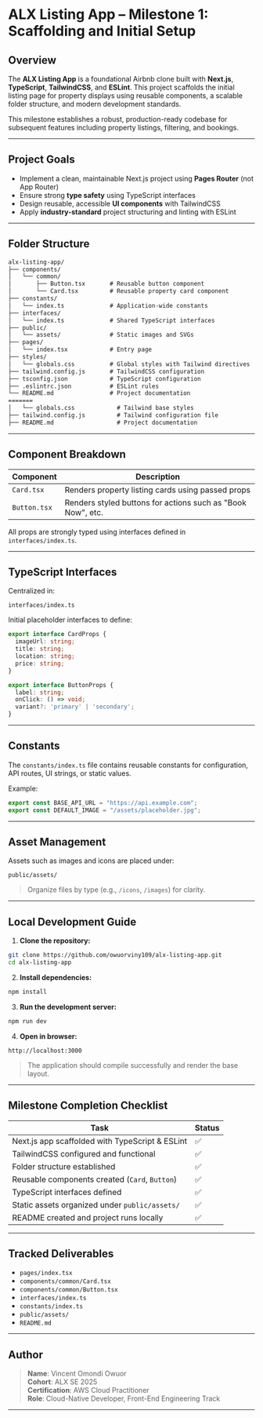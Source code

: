 

#  ALX Listing App – Milestone 1: Scaffolding and Initial Setup

## Overview

The **ALX Listing App** is a foundational Airbnb clone built with **Next.js**, **TypeScript**, **TailwindCSS**, and **ESLint**. This project scaffolds the initial listing page for property displays using reusable components, a scalable folder structure, and modern development standards.

This milestone establishes a robust, production-ready codebase for subsequent features including property listings, filtering, and bookings.

---

## Project Goals

- Implement a clean, maintainable Next.js project using **Pages Router** (not App Router)
- Ensure strong **type safety** using TypeScript interfaces
- Design reusable, accessible **UI components** with TailwindCSS
- Apply **industry-standard** project structuring and linting with ESLint

---

## Folder Structure

```txt
alx-listing-app/
├── components/
│   └── common/
│       ├── Button.tsx       # Reusable button component
│       └── Card.tsx         # Reusable property card component
├── constants/
│   └── index.ts             # Application-wide constants
├── interfaces/
│   └── index.ts             # Shared TypeScript interfaces
├── public/
│   └── assets/              # Static images and SVGs
├── pages/
│   └── index.tsx            # Entry page
├── styles/
│   └── globals.css          # Global styles with Tailwind directives
├── tailwind.config.js       # TailwindCSS configuration
├── tsconfig.json            # TypeScript configuration
├── .eslintrc.json           # ESLint rules
└── README.md                # Project documentation
=======
│   └── globals.css            # Tailwind base styles
├── tailwind.config.js         # Tailwind configuration file
├── README.md                  # Project documentation
```

---

##  Component Breakdown

| Component           | Description                                                 |
|---------------------|-------------------------------------------------------------|
| `Card.tsx`          | Renders property listing cards using passed props           |
| `Button.tsx`        | Renders styled buttons for actions such as "Book Now", etc. |

All props are strongly typed using interfaces defined in `interfaces/index.ts`.

---

##  TypeScript Interfaces

Centralized in:

```
interfaces/index.ts
```

Initial placeholder interfaces to define:

```ts
export interface CardProps {
  imageUrl: string;
  title: string;
  location: string;
  price: string;
}

export interface ButtonProps {
  label: string;
  onClick: () => void;
  variant?: 'primary' | 'secondary';
}
```

---

##  Constants

The `constants/index.ts` file contains reusable constants for configuration, API routes, UI strings, or static values.

Example:

```ts
export const BASE_API_URL = "https://api.example.com";
export const DEFAULT_IMAGE = "/assets/placeholder.jpg";
```

---

##  Asset Management

Assets such as images and icons are placed under:

```
public/assets/
```

> Organize files by type (e.g., `/icons`, `/images`) for clarity.

---

##  Local Development Guide

1. **Clone the repository:**

```bash
git clone https://github.com/owuorviny109/alx-listing-app.git
cd alx-listing-app
```

2. **Install dependencies:**

```bash
npm install
```

3. **Run the development server:**

```bash
npm run dev
```

4. **Open in browser:**

```
http://localhost:3000
```

> The application should compile successfully and render the base layout.

---

##  Milestone Completion Checklist

| Task                                             | Status     |
|--------------------------------------------------|------------|
| Next.js app scaffolded with TypeScript & ESLint | ✅          |
| TailwindCSS configured and functional            | ✅          |
| Folder structure established                     | ✅          |
| Reusable components created (`Card`, `Button`)   | ✅          |
| TypeScript interfaces defined                    | ✅          |
| Static assets organized under `public/assets/`   | ✅          |
| README created and project runs locally          | ✅          |

---

##  Tracked Deliverables

- `pages/index.tsx`
- `components/common/Card.tsx`
- `components/common/Button.tsx`
- `interfaces/index.ts`
- `constants/index.ts`
- `public/assets/`
- `README.md`

---

##  Author

> **Name**: Vincent Omondi Owuor  
> **Cohort**: ALX SE 2025  
> **Certification**: AWS Cloud Practitioner  
> **Role**: Cloud-Native Developer, Front-End Engineering Track

---
 

